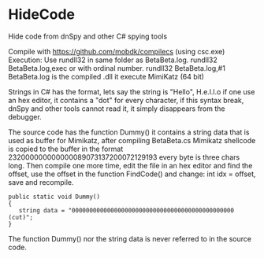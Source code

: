 # HideCode
Hide code from dnSpy and other C# spying tools

Compile with https://github.com/mobdk/compilecs (using csc.exe)
Execution: Use rundll32 in same folder as BetaBeta.log. rundll32 BetaBeta.log,exec or with ordinal number. rundll32 BetaBeta.log,#1
BetaBeta.log is the compiled .dll it execute MimiKatz (64 bit)

Strings in C# has the format, lets say the string is "Hello", H.e.l.l.o if one use an hex editor, it contains a "dot" for every character, if this syntax 
break, dnSpy and other tools cannot read it, it simply disappears from the debugger.

The source code has the function Dummy() it contains a string data that is used as buffer for Mimikatz, after compiling BetaBeta.cs Mimikatz shellcode is
copied to the buffer in the format 232000000000000089073137200072129193 every byte is three chars long. Then compile one more time, edit the file in an hex editor
and find the offset, use the offset in the function FindCode() and change: int idx = offset, save and recompile.
```
public static void Dummy()
{
   string data = "0000000000000000000000000000000000000000000000 (cut)";
}        
```

The function Dummy() nor the string data is never referred to in the source code.
